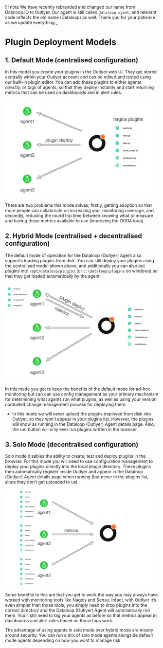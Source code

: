 !!! note
     We have recently rebranded and changed our name from Dataloop.IO to Outlyer. Our agent is still called `dataloop agent`, and relevant code reflects the old name (Dataloop) as well. Thank you for your patience as we update everything._

# Plugin Deployment Models

## 1. Default  Mode (centralised configuration)

 

In this model you create your plugins in the Outlyer web UI. They get stored centrally within your Outlyer account and can be edited and tested using our built-in plugin editor. You can add these plugins to either agents directly, or tags of agents, so that they deploy instantly and start returning metrics that can be used on dashboards and in alert rules.

![nagios plugins](../img/nagios_plugins.png)

There are two problems this mode solves; firstly, getting adoption so that more people can collaborate on increasing your monitoring coverage, and secondly, reducing the round trip time between knowing what to measure and having those metrics available to use (improving the OODA loop).

 

## 2. Hybrid  Mode (centralised + decentralised configuration)

 

The default mode of operation for the Dataloop (Outlyer) Agent also supports loading plugins from disk. You can still deploy your plugins using the centralised model shown above, and additionally you can also put plugins into `/opt/dataloop/plugins` (or `c:\dataloop\plugins` on windows) so that they get loaded automatically by the agent.

![nagios hybrid mode](../img/nagios_plugins_hybrid.png)

In this mode you get to keep the benefits of the default mode for ad-hoc monitoring but can can use config management as your primary mechanism for determining what agents run what plugins, as well as using your version controlled change management process for deploying them.

 

* In this mode we will never upload the plugins deployed from disk into Outlyer, so they won’t appear in your plugins list. However, the plugins will show as running in the Dataloop (Outlyer) Agent details page. Also, the run button will only ever run plugins written in the browser.
 

## 3. Solo Mode  (decentralised configuration)
 

Solo mode disables the ability to create, test and deploy plugins in the browser. For this mode you will need to use configuration management to deploy your plugins directly into the local plugin directory. These plugins then automatically register inside Outlyer and appear in the Dataloop (Outlyer) Agent details page when running (but never in the plugins list, since they don’t get uploaded to us).

![nagios plugins solo](../img/nagios_plugins_solo.png)

Some benefits to this are that you get to work the way you may always have worked with monitoring tools like Nagios and Sensu. Infact, with Outlyer it’s even simpler than those tools, you simply need to drop plugins into the correct directory and the Dataloop (Outlyer) Agent will automatically run them. You’ll still need to tag your agents as before so that metrics appear in dashboards and alert rules based on those tags work.
 

The advantage of using agents in solo mode over hybrid mode are mostly around security. You can run a mix of solo mode agents alongside default mode agents depending on how you want to manage risk.

